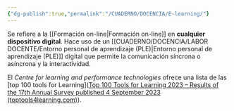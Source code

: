 ```yaml
---
{"dg-publish":true,"permalink":"/CUADERNO/DOCENCIA/E-learning/"}
---
```


Se refiere a la [[Formación on-line\|Formación on-line]] en **cualquier dispositivo digital**. Hace uso de un [[CUADERNO/DOCENCIA/LABOR DOCENTE/Entorno personal de aprendizaje (PLE)\|Entorno personal de aprendizaje (PLE)]] digital que permite la comunicación síncrona o asíncrona y la interactividad.

El _Centre for learning and performance technologies_ ofrece una lista de las [top 100 tools for Learning]([Top 100 Tools for Learning 2023 – Results of the 17th Annual Survey published 4 September 2023 (toptools4learning.com)](https://toptools4learning.com/)).